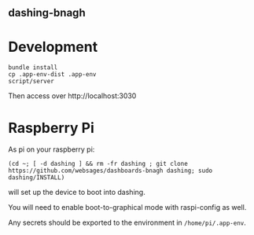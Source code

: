 dashing-bnagh
-------------

Development
===========

```
bundle install
cp .app-env-dist .app-env
script/server
```

Then access over http://localhost:3030

Raspberry Pi
=============

As pi on your raspberry pi:

```
(cd ~; [ -d dashing ] && rm -fr dashing ; git clone https://github.com/websages/dashboards-bnagh dashing; sudo dashing/INSTALL)
```

will set up the device to boot into dashing.

You will need to enable boot-to-graphical mode with raspi-config as well.

Any secrets should be exported to the environment in ```/home/pi/.app-env```.

